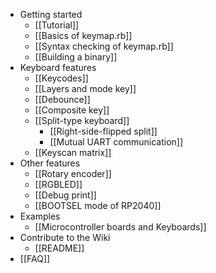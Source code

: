 * Getting started
  * [[Tutorial]]
  * [[Basics of keymap.rb]]
  * [[Syntax checking of keymap.rb]]
  * [[Building a binary]]
* Keyboard features
  * [[Keycodes]]
  * [[Layers and mode key]]
  * [[Debounce]]
  * [[Composite key]]
  * [[Split-type keyboard]]
    * [[Right-side-flipped split]]
    * [[Mutual UART communication]]
  * [[Keyscan matrix]]
* Other features
  * [[Rotary encoder]]
  * [[RGBLED]]
  * [[Debug print]]
  * [[BOOTSEL mode of RP2040]]
* Examples
  * [[Microcontroller boards and Keyboards]]
* Contribute to the Wiki
  * [[README]]
* [[FAQ]]
